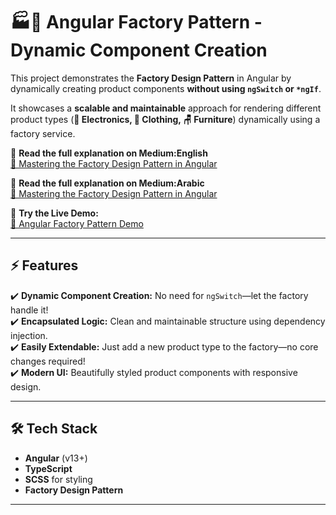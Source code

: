 # 🏭🚀 Angular Factory Pattern - Dynamic Component Creation

This project demonstrates the **Factory Design Pattern** in Angular by dynamically creating product components **without using `ngSwitch` or `*ngIf`**.  

It showcases a **scalable and maintainable** approach for rendering different product types (**📱 Electronics, 👕 Clothing, 🪑 Furniture**) dynamically using a factory service.  

📖 **Read the full explanation on Medium:English**  
[🔗 Mastering the Factory Design Pattern in Angular](https://medium.com/@lamasonmez/mastering-the-factory-design-pattern-in-angular-a-guide-to-dynamic-component-creation-99c8fecaf981)  

📖 **Read the full explanation on Medium:Arabic**  
[🔗 Mastering the Factory Design Pattern in Angular](https://medium.com/@lamasonmez/%D8%A8%D9%86%D8%A7%D8%A1-%D9%85%D9%83%D9%88%D9%86%D8%A7%D8%AA-%D8%AF%D9%8A%D9%86%D8%A7%D9%85%D9%8A%D9%83%D8%A9-dynamic-components-%D9%85%D9%86-%D8%AE%D9%84%D8%A7%D9%84-angular-%D9%88-%D8%A8%D8%A7%D8%B3%D8%AA%D8%AE%D8%AF%D8%A7%D9%85-%D9%86%D9%85%D8%B7-%D8%A7%D9%84%D9%85%D8%B5%D9%86%D8%B9-factory-pattern-d3ebc1f7170b)  



🎯 **Try the Live Demo:**  
[🚀 Angular Factory Pattern Demo](https://angular-factory-pattern-demo.onrender.com/)  

---

## ⚡ Features  
✔️ **Dynamic Component Creation:** No need for `ngSwitch`—let the factory handle it!  
✔️ **Encapsulated Logic:** Clean and maintainable structure using dependency injection.  
✔️ **Easily Extendable:** Just add a new product type to the factory—no core changes required!  
✔️ **Modern UI:** Beautifully styled product components with responsive design.  

---

## 🛠️ Tech Stack  
- **Angular** (v13+)  
- **TypeScript**  
- **SCSS** for styling  
- **Factory Design Pattern**  

---


